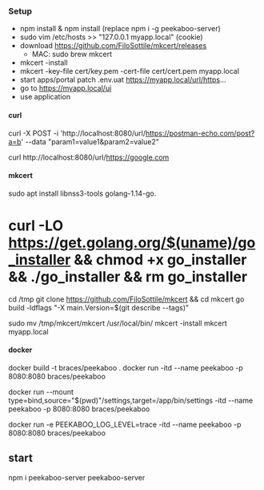 ### Setup


- npm install & npm install (replace npm i -g peekaboo-server)
- sudo vim /etc/hosts >> "127.0.0.1 myapp.local" (cookie)
- download https://github.com/FiloSottile/mkcert/releases
  - MAC: sudo brew mkcert
- mkcert -install
- mkcert -key-file cert/key.pem -cert-file cert/cert.pem myapp.local
- start apps/portal patch .env.uat https://myapp.local/url/https...
- go to https://myapp.local/ui
- use application

#### curl

curl -X POST -i 'http://localhost:8080/url/https://postman-echo.com/post?a=b' --data "param1=value1&param2=value2"

curl http://localhost:8080/url/https://google.com

#### mkcert

sudo apt install libnss3-tools golang-1.14-go.

# curl -LO https://get.golang.org/$(uname)/go_installer && chmod +x go_installer && ./go_installer && rm go_installer
cd /tmp
git clone https://github.com/FiloSottile/mkcert && cd mkcert
go build -ldflags "-X main.Version=$(git describe --tags)"

sudo mv /tmp/mkcert/mkcert /usr/local/bin/
mkcert -install
mkcert myapp.local

#### docker

docker build -t braces/peekaboo .
docker run -itd --name peekaboo -p 8080:8080 braces/peekaboo

docker run --mount type=bind,source="$(pwd)"/settings,target=/app/bin/settings -itd --name peekaboo -p 8080:8080 braces/peekaboo

docker run -e PEEKABOO_LOG_LEVEL=trace -itd --name peekaboo -p 8080:8080 braces/peekaboo

## start

npm i peekaboo-server
peekaboo-server